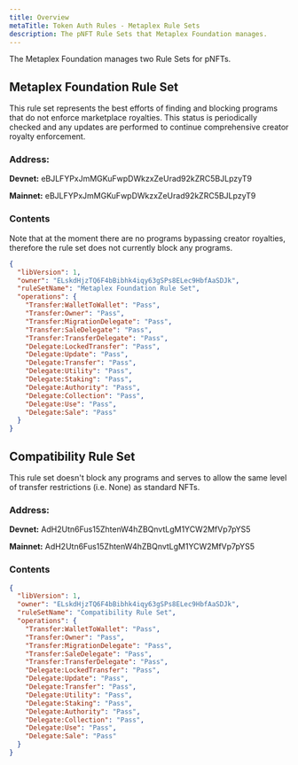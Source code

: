 ```yaml
---
title: Overview
metaTitle: Token Auth Rules - Metaplex Rule Sets
description: The pNFT Rule Sets that Metaplex Foundation manages.
---
```

The Metaplex Foundation manages two Rule Sets for pNFTs.

## Metaplex Foundation Rule Set
This rule set represents the best efforts of finding and blocking programs that do not enforce marketplace royalties. This status is periodically checked and any updates are performed to continue comprehensive creator royalty enforcement.

### Address:
**Devnet:** eBJLFYPxJmMGKuFwpDWkzxZeUrad92kZRC5BJLpzyT9

**Mainnet:** eBJLFYPxJmMGKuFwpDWkzxZeUrad92kZRC5BJLpzyT9

### Contents
Note that at the moment there are no programs bypassing creator royalties, therefore the rule set does not currently block any programs.

```json
{
  "libVersion": 1,
  "owner": "ELskdHjzTQ6F4bBibhk4iqy63gSPs8ELec9HbfAaSDJk",
  "ruleSetName": "Metaplex Foundation Rule Set",
  "operations": {
    "Transfer:WalletToWallet": "Pass",
    "Transfer:Owner": "Pass",
    "Transfer:MigrationDelegate": "Pass",
    "Transfer:SaleDelegate": "Pass",
    "Transfer:TransferDelegate": "Pass",
    "Delegate:LockedTransfer": "Pass",
    "Delegate:Update": "Pass",
    "Delegate:Transfer": "Pass",
    "Delegate:Utility": "Pass",
    "Delegate:Staking": "Pass",
    "Delegate:Authority": "Pass",
    "Delegate:Collection": "Pass",
    "Delegate:Use": "Pass",
    "Delegate:Sale": "Pass"
  }
}
```

## Compatibility Rule Set
This rule set doesn't block any programs and serves to allow the same level of transfer restrictions (i.e. None) as standard NFTs.

### Address:
**Devnet:** AdH2Utn6Fus15ZhtenW4hZBQnvtLgM1YCW2MfVp7pYS5

**Mainnet:** AdH2Utn6Fus15ZhtenW4hZBQnvtLgM1YCW2MfVp7pYS5

### Contents
```json
{
  "libVersion": 1,
  "owner": "ELskdHjzTQ6F4bBibhk4iqy63gSPs8ELec9HbfAaSDJk",
  "ruleSetName": "Compatibility Rule Set",
  "operations": {
    "Transfer:WalletToWallet": "Pass",
    "Transfer:Owner": "Pass",
    "Transfer:MigrationDelegate": "Pass",
    "Transfer:SaleDelegate": "Pass",
    "Transfer:TransferDelegate": "Pass",
    "Delegate:LockedTransfer": "Pass",
    "Delegate:Update": "Pass",
    "Delegate:Transfer": "Pass",
    "Delegate:Utility": "Pass",
    "Delegate:Staking": "Pass",
    "Delegate:Authority": "Pass",
    "Delegate:Collection": "Pass",
    "Delegate:Use": "Pass",
    "Delegate:Sale": "Pass"
  }
}

```